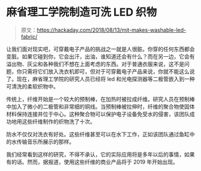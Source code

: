 # 麻省理工学院制造可洗 LED 织物

> 原文：<https://hackaday.com/2018/08/13/mit-makes-washable-led-fabric/>

让我们面对现实吧，可穿戴电子产品的挑战之一就是人很脏。你穿的任何东西都会变脏。如果它碰到你，它会出汗，出油，谁知道还会有什么？而在另一边，它会有溢出物、灰尘和各种我们不想在上面考虑的东西。对于普通衣服来说，这不是问题，你只需将它们放入洗衣机即可，但对于可穿戴电子产品来说，你就不能这么说了。现在，麻省理工学院的研究人员已经将 led 和光电探测器等二极管嵌入到一种可清洗的柔软织物中。

传统上，纤维开始是一个较大的预制棒，在加热时被拉成纤维。研究人员在预制棒中加入了微小的二极管和非常细的铜线。当预制棒被拉伸时，纤维的聚合物使固体材料保持连接并位于中心。这种聚合物可以保护电子设备免受水的侵害，该团队成功地用这些纤维制作的织物洗了十次。

防水不仅仅对洗衣有好处。这些纤维甚至可以在水下工作，正如该团队通过鱼缸中的水传输音乐所展示的那样。

我们经常看到这样的研究，不得不承认，它的实际应用将是多年以后的事情，如果有的话。然而，据报道，使用这些纤维的商业产品将于 2019 年开始出现。